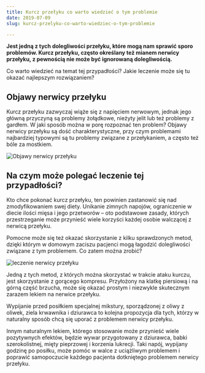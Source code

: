 ```yaml
---
title: Kurcz przełyku co warto wiedzieć o tym problemie
date: 2019-07-09
slug: kurcz-przelyku-co-warto-wiedziec-o-tym-problemie

---
```

**Jest jedną z tych dolegliwości przełyku, które mogą nam sprawić sporo problemów. Kurcz przełyku, często określany też mianem nerwicy przełyku, z pewnością nie może być ignorowaną dolegliwością.** 

Co warto wiedzieć na temat tej przypadłości? Jakie leczenie może się tu okazać najlepszym rozwiązaniem?

## Objawy nerwicy przełyku

Kurcz przełyku zazwyczaj wiąże się z napięciem nerwowym, jednak jego główną przyczyną są problemy żołądkowe, nieżyty jelit lub też problemy z gardłem. W jaki sposób można w porę rozpoznać ten problem? Objawy nerwicy przełyku są dość charakterystyczne, przy czym problemami najbardziej typowymi są tu problemy związane z przełykaniem, a często też bóle za mostkiem.

![Objawy nerwicy przełyku](/kurcz_przelyku_co_warto_wiedziec.jpg "Objawy nerwicy przełyku")

## Na czym może polegać leczenie tej przypadłości?

Kto chce pokonać kurcz przełyku, ten powinien zastanowić się nad zmodyfikowaniem swej diety. Unikanie zimnych napojów, ograniczenie w diecie ilości mięsa i jego przetworów – oto podstawowe zasady, których przestrzeganie może przynieść wiele korzyści każdej osobie walczącej z nerwicą przełyku. 

Pomocne może się też okazać skorzystanie z kilku sprawdzonych metod, dzięki którym w domowym zaciszu pacjenci mogą łagodzić dolegliwości związane z tym problemem. Co zatem można zrobić? 

![leczenie nerwicy przełyku](/objawy_nerwicy_przelyku.jpg "leczenie nerwicy przełyku")

Jedną z tych metod, z których można skorzystać w trakcie ataku kurczu, jest skorzystanie z gorącego kompresu. Przyłożony na klatkę piersiową i na górną część brzucha, może się okazać prostym i niezwykle skutecznym zarazem lekiem na nerwice przełyku. 

Wypijanie przed posiłkiem specjalnej mikstury, sporządzonej z oliwy z oliwek, ziela krwawnika i dziurawca to kolejna propozycja dla tych, którzy w naturalny sposób chcą się uporać z problemem nerwicy przełyku. 

Innym naturalnym lekiem, którego stosowanie może przynieść wiele pozytywnych efektów, będzie wywar przygotowany z dziurawca, babki szerokolistnej, mięty pieprzowej i korzenia lukrecji. Taki napój, wypijany godzinę po posiłku, może pomóc w walce z uciążliwym problemem i poprawić samopoczucie każdego pacjenta dotkniętego problemem nerwicy przełyku.